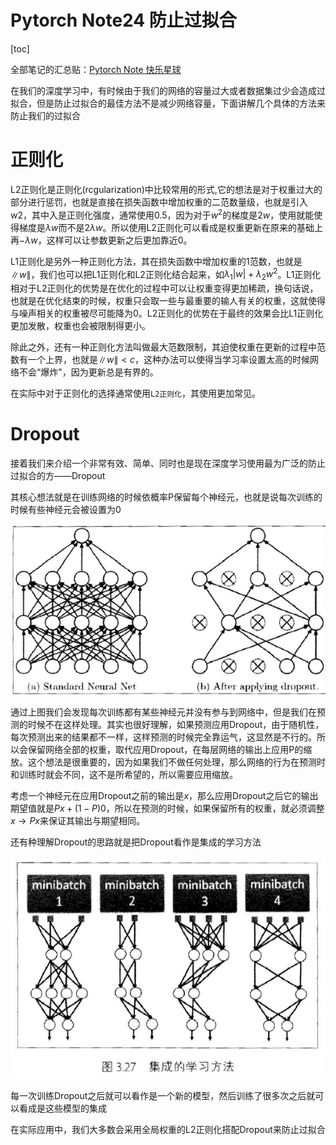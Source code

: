 # Pytorch Note24 防止过拟合

[toc]

全部笔记的汇总贴：[Pytorch Note 快乐星球](https://blog.csdn.net/weixin_45508265/article/details/117809512)

在我们的深度学习中，有时候由于我们的网络的容量过大或者数据集过少会造成过拟合，但是防止过拟合的最佳方法不是减少网络容量，下面讲解几个具体的方法来防止我们的过拟合

# 正则化

L2正则化是正则化(rcgularization)中比较常用的形式,它的想法是对于权重过大的部分进行惩罚，也就是直接在损失函数中增加权重的二范数量级，也就是引入w2，其中入是正则化强度，通常使用0.5，因为对于$w^2$的梯度是$2w$，使用就能使得梯度是$\lambda w$而不是$2\lambda w$。所以使用L2正则化可以看成是权重更新在原来的基础上再$-\lambda w$，这样可以让参数更新之后更加靠近0。

L1正则化是另外一种正则化方法，其在损失函数中增加权重的1范数，也就是$\|w\|$，我们也可以把L1正则化和L2正则化结合起来，如$\lambda_1 |w|+\lambda_2 w^2$。L1正则化相对于L2正则化的优势是在优化的过程中可以让权重变得更加稀疏，换句话说，也就是在优化结束的时候，权重只会取一些与最重要的输人有关的权重，这就使得与噪声相关的权重被尽可能降为0。L2正则化的优势在于最终的效果会比L1正则化更加发散，权重也会被限制得更小。

除此之外，还有一种正则化方法叫做最大范数限制，其迫使权重在更新的过程中范数有一个上界，也就是$\|w\| < c$，这种办法可以使得当学习率设置太高的时候网络不会“爆炸"，因为更新总是有界的。

在实际中对于正则化的选择通常使用`L2正则化`，其使用更加常见。

# Dropout

接着我们来介绍一个非常有效、简单、同时也是现在深度学习使用最为广泛的防止过拟合的方——Dropout

其核心想法就是在训练网络的时候依概率P保留每个神经元，也就是说每次训练的时候有些神经元会被设置为0

![](./img/24.1.png)



通过上图我们会发现每次训练都有某些神经元并没有参与到网络中，但是我们在预测的时候不在这样处理。其实也很好理解，如果预测应用Dropout，由于随机性，每次预测出来的结果都不一样，这样预测的时候完全靠运气，这显然是不行的。所以会保留网络全部的权重，取代应用Dropout，在每层网络的输出上应用P的缩放。这个想法是很重要的，因为如果我们不做任何处理，那么网络的行为在预测时和训练时就会不同，这不是所希望的，所以需要应用缩放。

考虑一个神经元在应用Dropout之前的输出是$x$，那么应用Dropout之后它的输出期望值就是$Px+(1-P)0$，所以在预测的时候，如果保留所有的权重，就必须调整$x\rightarrow Px$来保证其输出与期望相同。

还有种理解Dropout的思路就是把Dropout看作是集成的学习方法

![](./img/24.2.png)

每一次训练Dropout之后就可以看作是一个新的模型，然后训练了很多次之后就可以看成是这些模型的集成



在实际应用中，我们大多数会采用全局权重的L2正则化搭配Dropout来防止过拟合

